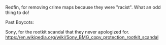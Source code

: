 




Redfin, for removing crime maps because they were "racist".  What an odd thing to do!


Past Boycots:

Sony, for the rootkit scandal that they never apologized for.  https://en.wikipedia.org/wiki/Sony_BMG_copy_protection_rootkit_scandal













